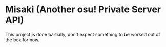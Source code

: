 # Misaki (Another osu! Private Server API)

This project is done partially, don't expect something to be worked out of the box for now.
